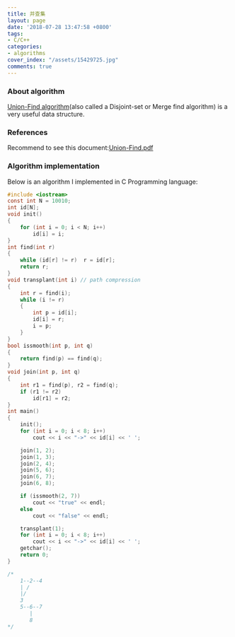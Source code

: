 ```yaml
---
title: 并查集
layout: page
date: '2018-07-28 13:47:58 +0800'
tags:
- C/C++
categories:
- algorithms
cover_index: "/assets/15429725.jpg"
comments: true
---
```


### About algorithm

[Union-Find algorithm](https://en.wikipedia.org/wiki/Disjoint-set_data_structure)(also called a Disjoint-set or Merge find algorithm) is a very useful data structure.

### References

Recommend to see this document:[Union-Find.pdf](https://www.cs.princeton.edu/~rs/AlgsDS07/01UnionFind.pdf)


### Algorithm implementation

Below is an algorithm I implemented in C Programming language:

```C
#include <iostream>
const int N = 10010;
int id[N];
void init()
{
	for (int i = 0; i < N; i++)
		id[i] = i;
}
int find(int r)
{
	while (id[r] != r)	r = id[r];
	return r;
}
void transplant(int i) // path compression
{
	int r = find(i);
	while (i != r)
	{
		int p = id[i];
		id[i] = r;
		i = p;
	}
}
bool issmooth(int p, int q)
{
	return find(p) == find(q);
}
void join(int p, int q)
{
	int r1 = find(p), r2 = find(q);
	if (r1 != r2)
		id[r1] = r2;
}
int main()
{
	init();
	for (int i = 0; i < 8; i++)
		cout << i << "->" << id[i] << ' ';

	join(1, 2);
	join(1, 3);
	join(2, 4);
	join(5, 6);
	join(6, 7);
	join(6, 8);

	if (issmooth(2, 7))
		cout << "true" << endl;
	else
		cout << "false" << endl;

	transplant(1);
	for (int i = 0; i < 8; i++)
		cout << i << "->" << id[i] << ' ';
	getchar();
	return 0;
}

/*
	1--2--4
	| /
	|/
	3
	5--6--7
	   |
	   8
*/
```
